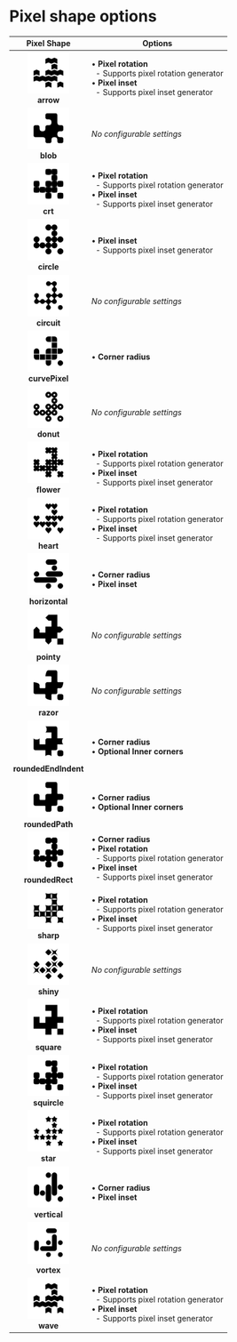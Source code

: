 # Pixel shape options

|  Pixel Shape  |  Options  |
|:-------------:|-----------|
| <a href="./images/arrow.png"><img src="./images/arrow.png" width="75" /></a><br/>__arrow__ | • __Pixel rotation__<br/>&nbsp;&nbsp;- Supports pixel rotation generator<br/>• __Pixel inset__<br/>&nbsp;&nbsp;- Supports pixel inset generator<br/> |
| <a href="./images/blob.png"><img src="./images/blob.png" width="75" /></a><br/>__blob__ | _No configurable settings_ |
| <a href="./images/crt.png"><img src="./images/crt.png" width="75" /></a><br/>__crt__ | • __Pixel rotation__<br/>&nbsp;&nbsp;- Supports pixel rotation generator<br/>• __Pixel inset__<br/>&nbsp;&nbsp;- Supports pixel inset generator<br/> |
| <a href="./images/circle.png"><img src="./images/circle.png" width="75" /></a><br/>__circle__ | • __Pixel inset__<br/>&nbsp;&nbsp;- Supports pixel inset generator<br/> |
| <a href="./images/circuit.png"><img src="./images/circuit.png" width="75" /></a><br/>__circuit__ | _No configurable settings_ |
| <a href="./images/curvePixel.png"><img src="./images/curvePixel.png" width="75" /></a><br/>__curvePixel__ | • __Corner radius__<br/> |
| <a href="./images/donut.png"><img src="./images/donut.png" width="75" /></a><br/>__donut__ | _No configurable settings_ |
| <a href="./images/flower.png"><img src="./images/flower.png" width="75" /></a><br/>__flower__ | • __Pixel rotation__<br/>&nbsp;&nbsp;- Supports pixel rotation generator<br/>• __Pixel inset__<br/>&nbsp;&nbsp;- Supports pixel inset generator<br/> |
| <a href="./images/heart.png"><img src="./images/heart.png" width="75" /></a><br/>__heart__ | • __Pixel rotation__<br/>&nbsp;&nbsp;- Supports pixel rotation generator<br/>• __Pixel inset__<br/>&nbsp;&nbsp;- Supports pixel inset generator<br/> |
| <a href="./images/horizontal.png"><img src="./images/horizontal.png" width="75" /></a><br/>__horizontal__ | • __Corner radius__<br/>• __Pixel inset__<br/> |
| <a href="./images/pointy.png"><img src="./images/pointy.png" width="75" /></a><br/>__pointy__ | _No configurable settings_ |
| <a href="./images/razor.png"><img src="./images/razor.png" width="75" /></a><br/>__razor__ | _No configurable settings_ |
| <a href="./images/roundedEndIndent.png"><img src="./images/roundedEndIndent.png" width="75" /></a><br/>__roundedEndIndent__ | • __Corner radius__<br/>• __Optional Inner corners__<br/> |
| <a href="./images/roundedPath.png"><img src="./images/roundedPath.png" width="75" /></a><br/>__roundedPath__ | • __Corner radius__<br/>• __Optional Inner corners__<br/> |
| <a href="./images/roundedRect.png"><img src="./images/roundedRect.png" width="75" /></a><br/>__roundedRect__ | • __Corner radius__<br/>• __Pixel rotation__<br/>&nbsp;&nbsp;- Supports pixel rotation generator<br/>• __Pixel inset__<br/>&nbsp;&nbsp;- Supports pixel inset generator<br/> |
| <a href="./images/sharp.png"><img src="./images/sharp.png" width="75" /></a><br/>__sharp__ | • __Pixel rotation__<br/>&nbsp;&nbsp;- Supports pixel rotation generator<br/>• __Pixel inset__<br/>&nbsp;&nbsp;- Supports pixel inset generator<br/> |
| <a href="./images/shiny.png"><img src="./images/shiny.png" width="75" /></a><br/>__shiny__ | _No configurable settings_ |
| <a href="./images/square.png"><img src="./images/square.png" width="75" /></a><br/>__square__ | • __Pixel rotation__<br/>&nbsp;&nbsp;- Supports pixel rotation generator<br/>• __Pixel inset__<br/>&nbsp;&nbsp;- Supports pixel inset generator<br/> |
| <a href="./images/squircle.png"><img src="./images/squircle.png" width="75" /></a><br/>__squircle__ | • __Pixel rotation__<br/>&nbsp;&nbsp;- Supports pixel rotation generator<br/>• __Pixel inset__<br/>&nbsp;&nbsp;- Supports pixel inset generator<br/> |
| <a href="./images/star.png"><img src="./images/star.png" width="75" /></a><br/>__star__ | • __Pixel rotation__<br/>&nbsp;&nbsp;- Supports pixel rotation generator<br/>• __Pixel inset__<br/>&nbsp;&nbsp;- Supports pixel inset generator<br/> |
| <a href="./images/vertical.png"><img src="./images/vertical.png" width="75" /></a><br/>__vertical__ | • __Corner radius__<br/>• __Pixel inset__<br/> |
| <a href="./images/vortex.png"><img src="./images/vortex.png" width="75" /></a><br/>__vortex__ | _No configurable settings_ |
| <a href="./images/wave.png"><img src="./images/wave.png" width="75" /></a><br/>__wave__ | • __Pixel rotation__<br/>&nbsp;&nbsp;- Supports pixel rotation generator<br/>• __Pixel inset__<br/>&nbsp;&nbsp;- Supports pixel inset generator<br/> |
